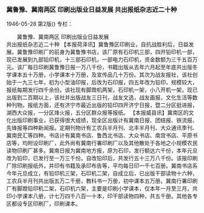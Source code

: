 ### 冀鲁豫、冀南两区  印刷出版业日益发展  共出报纸杂志近二十种

1946-05-28
第2版()
专栏：

　　冀鲁豫、冀南两区
    印刷出版业日益发展           
    共出报纸杂志近二十种
    【本报荷泽讯】冀鲁豫区印刷业，自抗战胜利后，日益发展。冀鲁豫印刷厂的前身为冀鲁豫书店，该厂原有石印机三部，四开铅印机一部，现已发展到九部铅印机，十三部石印机，一部电力石印机，资金数额为三千五百万元。该厂每日印刷冀鲁豫日报一万八千份，书籍出版从去年六月起至年底共出版冬学课本五十万册，小学课本十万册，及宣传品几十万份。其次为战友报社，该社创始于一九三七年，初为小型油印报，后改为石印报，四五年改为铅印，规模较大，报纸每期发行四千余份。该社现有脚蹬机两架，石印机一架，小八开机一架，现已出版到二百期以上，该社并出版战友三日刊，战友文选，战友画报，文化生活等数种刊物。报纸方面，还有济宁市最近出版的铅印四开济宁日报，暨二分区挺进报，湖西大众报，一分区烽火报，五分区群众报等报纸。
    【本报威县讯】冀南区的文化出版印刷事业，已获得很大成绩，现全区出版计有冀南日报、团结报、铁流报、先锋报等四种新闻报。定期刊物计有工农兵半月刊、北丰半月刊、大众通讯季刊、冀南民汇等四种。书店计有冀南书店、鲁西北书店、大众书店、南宫书店、平原书店等，均附设印刷厂，此外尚有冀南行署印刷厂以及其他散处于各地之小规模农民读物印刷厂甚多。冀南日报为冀南地方报，原为石印，发行额达六千份，本年元旦改为铅印，已发行至一万三千份。自改铅印后，共发行五十三万八千份。该报印刷厂除印刷报纸外，并印有书籍及承印布告等，平均每日印一千七百册。冀南书店系今年元旦成立，有铅印机三架，石印机二架，自成立后，已出版干部读物十六种，工农兵半月刊共出版五万二千册，教科书一万册，初中课本五万册。冀南行署印刷厂有脚蹬铅印机二架，石印机六架，主要是印刷小学课本，仅本年一月至三月，共印小学课本八册，计七万四千八百一十本，印干部读物四种，共五千册。其他各专区都设专区印刷厂，印刷课本。
